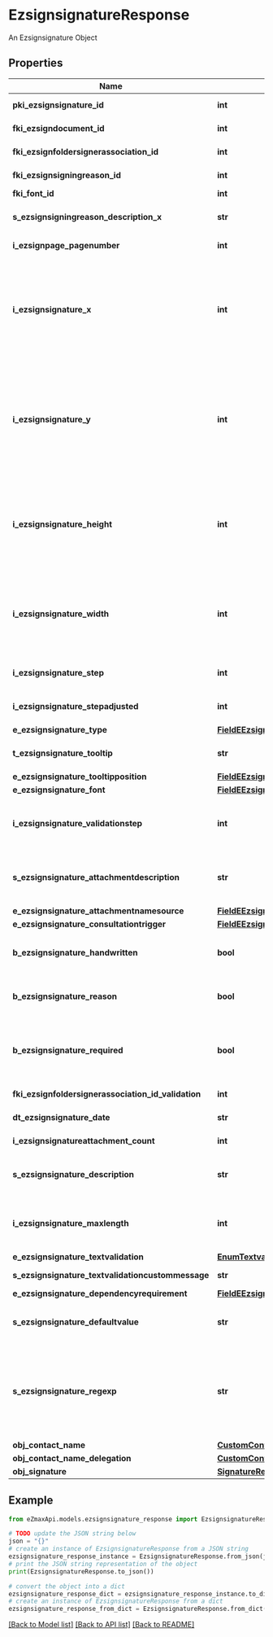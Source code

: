 # EzsignsignatureResponse

An Ezsignsignature Object

## Properties

Name | Type | Description | Notes
------------ | ------------- | ------------- | -------------
**pki_ezsignsignature_id** | **int** | The unique ID of the Ezsignsignature | 
**fki_ezsigndocument_id** | **int** | The unique ID of the Ezsigndocument | 
**fki_ezsignfoldersignerassociation_id** | **int** | The unique ID of the Ezsignfoldersignerassociation | 
**fki_ezsignsigningreason_id** | **int** | The unique ID of the Ezsignsigningreason | [optional] 
**fki_font_id** | **int** | The unique ID of the Font | [optional] 
**s_ezsignsigningreason_description_x** | **str** | The description of the Ezsignsigningreason in the language of the requester | [optional] 
**i_ezsignpage_pagenumber** | **int** | The page number in the Ezsigndocument | 
**i_ezsignsignature_x** | **int** | The X coordinate (Horizontal) where to put the Ezsignsignature on the page.  Coordinate is calculated at 100dpi (dot per inch). So for example, if you want to put the Ezsignsignature 2 inches from the left border of the page, you would use \&quot;200\&quot; for the X coordinate. | 
**i_ezsignsignature_y** | **int** | The Y coordinate (Vertical) where to put the Ezsignsignature on the page.  Coordinate is calculated at 100dpi (dot per inch). So for example, if you want to put the Ezsignsignature 3 inches from the top border of the page, you would use \&quot;300\&quot; for the Y coordinate. | 
**i_ezsignsignature_height** | **int** | The height of the Ezsignsignature.  Size is calculated at 100dpi (dot per inch). So for example, if you want the Ezsignsignature to have an height of 2 inches, you would use \&quot;200\&quot; for the iEzsignsignatureHeight. | [optional] 
**i_ezsignsignature_width** | **int** | The width of the Ezsignsignature.  Size is calculated at 100dpi (dot per inch). So for example, if you want the Ezsignsignature to have a width of 2 inches, you would use \&quot;200\&quot; for the iEzsignsignatureWidth. | [optional] 
**i_ezsignsignature_step** | **int** | The step when the Ezsignsigner will be invited to sign | 
**i_ezsignsignature_stepadjusted** | **int** | The step when the Ezsignsigner will be invited to sign | [optional] 
**e_ezsignsignature_type** | [**FieldEEzsignsignatureType**](FieldEEzsignsignatureType.md) |  | 
**t_ezsignsignature_tooltip** | **str** | A tooltip that will be presented to Ezsignsigner about the Ezsignsignature | [optional] 
**e_ezsignsignature_tooltipposition** | [**FieldEEzsignsignatureTooltipposition**](FieldEEzsignsignatureTooltipposition.md) |  | [optional] 
**e_ezsignsignature_font** | [**FieldEEzsignsignatureFont**](FieldEEzsignsignatureFont.md) |  | [optional] 
**i_ezsignsignature_validationstep** | **int** | The step when the Ezsignsigner will be invited to validate the Ezsignsignature of eEzsignsignatureType Attachments | [optional] 
**s_ezsignsignature_attachmentdescription** | **str** | The description attached to the attachment name added in Ezsignsignature of eEzsignsignatureType Attachments | [optional] 
**e_ezsignsignature_attachmentnamesource** | [**FieldEEzsignsignatureAttachmentnamesource**](FieldEEzsignsignatureAttachmentnamesource.md) |  | [optional] 
**e_ezsignsignature_consultationtrigger** | [**FieldEEzsignsignatureConsultationtrigger**](FieldEEzsignsignatureConsultationtrigger.md) |  | [optional] 
**b_ezsignsignature_handwritten** | **bool** | Whether the Ezsignsignature must be handwritten or not when eEzsignsignatureType &#x3D; Signature. | [optional] 
**b_ezsignsignature_reason** | **bool** | Whether the Ezsignsignature must include a reason or not when eEzsignsignatureType &#x3D; Signature. | [optional] 
**b_ezsignsignature_required** | **bool** | Whether the Ezsignsignature is required or not. This field is relevant only with Ezsignsignature with eEzsignsignatureType &#x3D; Attachments, Text or Textarea. | [optional] 
**fki_ezsignfoldersignerassociation_id_validation** | **int** | The unique ID of the Ezsignfoldersignerassociation | [optional] 
**dt_ezsignsignature_date** | **str** | The date the Ezsignsignature was signed | [optional] 
**i_ezsignsignatureattachment_count** | **int** | The count of Ezsignsignatureattachment | [optional] 
**s_ezsignsignature_description** | **str** | The value entered while signing Ezsignsignature of eEzsignsignatureType **City**, **FieldText** and **FieldTextarea** | [optional] 
**i_ezsignsignature_maxlength** | **int** | The maximum length for the value in the Ezsignsignature  This can only be set if eEzsignsignatureType is **FieldText** or **FieldTextarea** | [optional] 
**e_ezsignsignature_textvalidation** | [**EnumTextvalidation**](EnumTextvalidation.md) |  | [optional] 
**s_ezsignsignature_textvalidationcustommessage** | **str** | Description of validation rule. Show by signatory. | [optional] 
**e_ezsignsignature_dependencyrequirement** | [**FieldEEzsignsignatureDependencyrequirement**](FieldEEzsignsignatureDependencyrequirement.md) |  | [optional] 
**s_ezsignsignature_defaultvalue** | **str** | The default value for the Ezsignsignature  You can use the codes below and they will be replaced at signature time.    | Code | Description | Example | | ------------------------- | ------------ | ------------ | | {sUserFirstname} | The first name of the contact | John | | {sUserLastname} | The last name of the contact | Doe | | {sUserJobtitle} | The job title | Sales Representative | | {sCompany} | Company name | eZmax Solutions Inc. | | {sEmailAddress} | The email address | email@example.com | | {sPhoneE164} | A phone number in E.164 Format | +15149901516 | | {sPhoneE164Cell} | A phone number in E.164 Format | +15149901516 | | [optional] 
**s_ezsignsignature_regexp** | **str** | A regular expression to indicate what values are acceptable for the Ezsignsignature.  This can only be set if eEzsignsignatureType is **FieldText** or **FieldTextarea** and eEzsignsignatureTextvalidation is **Custom** | [optional] 
**obj_contact_name** | [**CustomContactNameResponse**](CustomContactNameResponse.md) |  | 
**obj_contact_name_delegation** | [**CustomContactNameResponse**](CustomContactNameResponse.md) |  | [optional] 
**obj_signature** | [**SignatureResponseCompound**](SignatureResponseCompound.md) |  | [optional] 

## Example

```python
from eZmaxApi.models.ezsignsignature_response import EzsignsignatureResponse

# TODO update the JSON string below
json = "{}"
# create an instance of EzsignsignatureResponse from a JSON string
ezsignsignature_response_instance = EzsignsignatureResponse.from_json(json)
# print the JSON string representation of the object
print(EzsignsignatureResponse.to_json())

# convert the object into a dict
ezsignsignature_response_dict = ezsignsignature_response_instance.to_dict()
# create an instance of EzsignsignatureResponse from a dict
ezsignsignature_response_from_dict = EzsignsignatureResponse.from_dict(ezsignsignature_response_dict)
```
[[Back to Model list]](../README.md#documentation-for-models) [[Back to API list]](../README.md#documentation-for-api-endpoints) [[Back to README]](../README.md)


